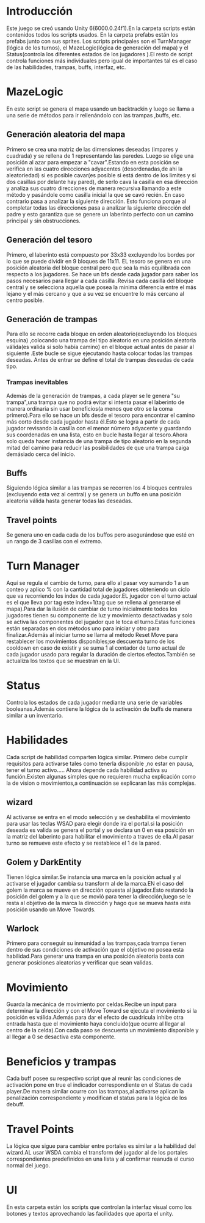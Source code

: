 # Introducción

Este juego se creó usando Unity 6(6000.0.24f1).En la carpeta scripts están contenidos todos los scripts usados. En la carpeta prefabs están los prefabs junto con sus sprites. Los scripts principales son el TurnManager (lógica de los turnos), el MazeLogic(lógica de generación del mapa) y el Status(controla los diferentes estados de los jugadores ).El resto de script controla funciones más individuales pero igual de importantes tal es el caso de las habilidades, trampas, buffs, interfaz, etc.

# MazeLogic

En este script se genera el mapa usando un backtrackin y luego se llama a una serie de métodos para ir rellenándolo con las trampas ,buffs, etc.

## Generación aleatoria del mapa

Primero se crea una matriz de las dimensiones deseadas (impares y cuadrada) y se rellena de 1 representando las paredes. Luego se elige una posición al azar para empezar a "cavar".Estando en esta posición se verifica en las cuatro direcciones adyacentes (desordenadas,de ahi la aleatoriedad) si es posible cavar(es posible si está dentro de los limites y si dos casillas por delante hay pared), de serlo cava la casilla en esa dirección y analiza sus cuatro direcciones de manera recursiva llamando a este método y pasándole como casilla inicial la que se cavó recién. En caso contrario pasa a analizar la siguiente dirección. Esto funciona porque al completar todas las direcciones pasa a analizar la siguiente dirección del padre y esto garantiza que se genere un laberinto perfecto con un camino principal y sin obstrucciones.

## Generación del tesoro

Primero, el laberinto está compuesto por 33x33 excluyendo los bordes por lo que se puede dividir en 9 bloques de 11x11. EL tesoro se genera en una posición aleatoria del bloque central pero que sea la más equilibrada con respecto a los jugadores. Se hace un bfs desde cada jugador para saber los pasos necesarios para llegar a cada casilla .Revisa cada casilla del bloque central y se selecciona aquella que posea la minima diferencia entre el más lejano y el más cercano y que a su vez se encuentre lo más cercano al centro posible.

## Generación de trampas

Para ello se recorre cada bloque en orden aleatorio(excluyendo los bloques esquina) ,colocando una trampa del tipo aleatorio en una posición aleatoria válida(es valida si solo había camino) en el bloque actual antes de pasar al siguiente .Este bucle se sigue ejecutando hasta colocar todas las trampas deseadas. Antes de entrar se define el total de trampas deseadas de cada tipo.

### Trampas inevitables

Además de la generación de trampas, a cada player se le genera "su trampa",una trampa que no podrá evitar si intenta pasar el laberinto de manera ordinaria sin usar beneficios(a menos que otro se la coma primero).Para ello se hace un bfs desde el tesoro para encontrar el camino más corto desde cada jugador hasta él.Esto se logra a partir de cada jugador revisando la casilla con el menor número adyacente y guardando sus coordenadas en una lista, esto en bucle hasta llegar al tesoro.Ahora solo queda hacer instancia de una trampa de tipo aleatorio en la segunda mitad del camino para reducir las posibilidades de que una trampa caiga demásiado cerca del inicio.

## Buffs

Siguiendo lógica similar a las trampas se recorren los 4 bloques centrales (excluyendo esta vez al central) y se genera un buffo en una posición aleatoria válida hasta generar todas las deseadas.

## Travel points

Se genera uno en cada cada de los buffos pero asegurándose que esté en un rango de 3 casillas con el extremo.

# Turn Manager

Aquí se regula el cambio de turno, para ello al pasar voy sumando 1 a un conteo y aplico % con la cantidad total de jugadores obteniendo un ciclo que va recorriendo los index de cada jugador.EL jugador con el turno actual es el que lleva por tag este index+1(tag que se rellena al generarse el mapa).Para dar la ilusión de cambiar de turno inicialmente todos los jugadores tienen su componente de luz y movimiento desactivadas y solo se activa las componentes del jugador que le toca el turno.Estas funciones están separadas en dos métodos uno para iniciar y otro para finalizar.Además al iniciar turno se llama al método Reset Move para restablecer los movimientos disponibles;se descuenta turno de los cooldown en caso de existir y se suma 1 al contador de turno actual de cada jugador usado para regular la duración de ciertos efectos.También se actualiza los textos que se muestran en la UI.

# Status

Controla los estados de cada jugador mediante una serie de variables booleanas.Además contiene la lógica de la activación de buffs de manera similar a un inventario.

# Habilidades

Cada script de habilidad comparten lógica similar. Primero debe cumplir requisitos para activarse tales como tenerla disponible ,no estar en pausa, tener el turno activo.....
Ahora depende cada habilidad activa su función.Existen algunas simples que no requieren mucha explicación como la de vision o movimientos,a continuación se explicaran las más complejas.

## wizard

Al activarse se entra en el modo selección y se deshabilita el movimiento para usar las teclas WSAD para elegir donde ira el portal.si la posición deseada es valida se genera el portal y se declara un 0 en esa posición en la matriz del laberinto para habilitar el movimiento a traves de ella.Al pasar turno se remueve este efecto y se restablece el 1 de la pared.

## Golem y DarkEntity

Tienen lógica similar.Se instancia una marca en la posición actual y al activarse el jugador cambia su transform al de la marca.EN el caso del golem la marca se mueve en dirección opuesta al jugador.Esto restando la posición del golem y a la que se movió para tener la dirección,luego se le resta al objetivo de la marca la dirección y hago que se mueva hasta esta posición usando un Move Towards.

## Warlock

Primero para conseguir su inmunidad a las trampas,cada trampa tienen dentro de sus condiciones de activación que el objetivo no posea esta habilidad.Para generar una trampa en una posición aleatoria basta con generar posiciones aleatorias y verificar que sean validas.

# Movimiento

Guarda la mecánica de movimiento por celdas.Recibe un input para determinar la dirección y con el Move Toward se ejecuta el movimiento si la posición es válida.Además para dar el efecto de cuadricula inhibe otra entrada hasta que el movimiento haya concluido(que ocurre al llegar al centro de la celda).Con cada paso se descuenta un movimiento disponible y al llegar a 0 se desactiva esta componente.

# Beneficios y trampas

Cada buff posee su respectivo script que al reunir las condiciones de activación pone en true el indicador correspondiente en el Status de cada player.De manera similar ocurre con las trampas,al activarse aplican la penalización correspondiente y modifican el status para la lógica de los debuff.

# Travel Points

La lógica que sigue para cambiar entre portales es similar a la habilidad del wizard.AL usar WSDA cambia el transform del jugador al de los portales correspondientes predefinidos en una lista y al confirmar reanuda el curso normal del juego.

# UI

En esta carpeta están los scripts que controlan la interfaz visual como los botones y textos aprovechando las facilidades que aporta el unity.

